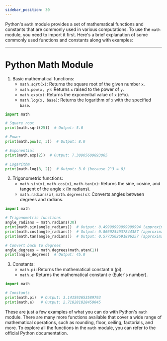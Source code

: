 ```yaml
---
sidebar_position: 30
---
```


Python's `math` module provides a set of mathematical functions and constants that are commonly used in various computations. To use the `math` module, you need to import it first. Here's a brief explanation of some commonly used functions and constants along with examples:

---
# Python Math Module

1. Basic mathematical functions:
   - `math.sqrt(x)`: Returns the square root of the given number `x`.
   - `math.pow(x, y)`: Returns `x` raised to the power of `y`.
   - `math.exp(x)`: Returns the exponential value of `x` (e^x).
   - `math.log(x, base)`: Returns the logarithm of `x` with the specified `base`.

```python
import math

# Square root
print(math.sqrt(25))  # Output: 5.0

# Power
print(math.pow(2, 3))  # Output: 8.0

# Exponential
print(math.exp(2))  # Output: 7.38905609893065

# Logarithm
print(math.log(8, 2))  # Output: 3.0 (because 2^3 = 8)
```

2. Trigonometric functions:
   - `math.sin(x)`, `math.cos(x)`, `math.tan(x)`: Returns the sine, cosine, and tangent of the angle `x` (in radians).
   - `math.radians(x)`, `math.degrees(x)`: Converts angles between degrees and radians.

```python
import math

# Trigonometric functions
angle_radians = math.radians(30)
print(math.sin(angle_radians))  # Output: 0.49999999999999994 (approximately 0.5)
print(math.cos(angle_radians))  # Output: 0.8660254037844387 (approximately 0.866)
print(math.tan(angle_radians))  # Output: 0.5773502691896257 (approximately 0.577)

# Convert back to degrees
angle_degrees = math.degrees(math.atan(1))
print(angle_degrees)  # Output: 45.0
```

3. Constants:
   - `math.pi`: Returns the mathematical constant π (pi).
   - `math.e`: Returns the mathematical constant e (Euler's number).

```python
import math

# Constants
print(math.pi)  # Output: 3.141592653589793
print(math.e)   # Output: 2.718281828459045
```

These are just a few examples of what you can do with Python's `math` module. There are many more functions available that cover a wide range of mathematical operations, such as rounding, floor, ceiling, factorials, and more. To explore all the functions in the `math` module, you can refer to the official Python documentation.
